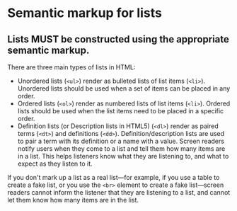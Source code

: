 # Semantic markup for lists

## Lists MUST be constructed using the appropriate semantic markup.
There are three main types of lists in HTML:

- Unordered lists (`<ul>`) render as bulleted lists of list items (`<li>`). Unordered lists should be used when a set of items can be placed in any order.
- Ordered lists (`<ol>`) render as numbered lists of list items (`<li>`). Ordered lists should be used when the list items need to be placed in a specific order.
- Definition lists (or Description lists in HTML5) (`<dl>`) render as paired terms (`<dt>`) and definitions (`<dd>`). Definition/description lists are used to pair a term with its definition or a name with a value.
Screen readers notify users when they come to a list and tell them how many items are in a list. This helps listeners know what they are listening to, and what to expect as they listen to it.

If you don't mark up a list as a real list—for example, if you use a table to create a fake list, or you use the `<br>` element to create a fake list—screen readers cannot inform the listener that they are listening to a list, and cannot let them know how many items are in the list.

